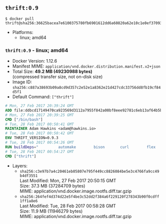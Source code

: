 ## `thrift:0.9`

```console
$ docker pull thrift@sha256:36625bacea7e6100375780fb6901612dd6a60820a62e10c1e0ef37093b55b6ae
```

-	Platforms:
	-	linux; amd64

### `thrift:0.9` - linux; amd64

-	Docker Version: 1.12.6
-	Manifest MIME: `application/vnd.docker.distribution.manifest.v2+json`
-	Total Size: **49.2 MB (49230988 bytes)**  
	(compressed transfer size, not on-disk size)
-	Image ID: `sha256:c887a38693b09a8cd9d357c2e52e1a8362e21d427cdc33756dd8fb19cf84d5f1`
-	Default Command: `["thrift"]`

```dockerfile
# Mon, 27 Feb 2017 20:39:24 GMT
ADD file:ddbcd17149470ca923569d3112a7955f842a00bf8eee92781c6eb13af64b5b82 in / 
# Mon, 27 Feb 2017 20:39:25 GMT
CMD ["/bin/bash"]
# Tue, 28 Feb 2017 00:50:41 GMT
MAINTAINER Adam Hawkins <adam@hawkins.io>
# Tue, 28 Feb 2017 00:50:42 GMT
ENV THRIFT_VERSION=0.9.3
# Tue, 28 Feb 2017 00:54:26 GMT
RUN buildDeps=" 		automake 		bison 		curl 		flex 		g++ 		libboost-dev 		libboost-filesystem-dev 		libboost-program-options-dev 		libboost-system-dev 		libboost-test-dev 		libevent-dev 		libssl-dev 		libtool 		make 		pkg-config 	"; 	apt-get update && apt-get install -y --no-install-recommends $buildDeps && rm -rf /var/lib/apt/lists/* 	&& curl -sSL "http://apache.mirrors.spacedump.net/thrift/$THRIFT_VERSION/thrift-$THRIFT_VERSION.tar.gz" -o thrift.tar.gz 	&& mkdir -p /usr/src/thrift 	&& tar zxf thrift.tar.gz -C /usr/src/thrift --strip-components=1 	&& rm thrift.tar.gz 	&& cd /usr/src/thrift 	&& ./configure  --without-python --without-cpp 	&& make 	&& make install 	&& cd / 	&& rm -rf /usr/src/thrift 	&& curl -k -sSL "https://storage.googleapis.com/golang/go1.4.linux-amd64.tar.gz" -o go.tar.gz 	&& tar xzf go.tar.gz 	&& rm go.tar.gz 	&& cp go/bin/gofmt /usr/bin/gofmt 	&& rm -rf go 	&& apt-get purge -y --auto-remove $buildDeps
# Tue, 28 Feb 2017 00:54:27 GMT
CMD ["thrift"]
```

-	Layers:
	-	`sha256:c3e97b7a4c20461eb05807e795f449cc8826084be5e3c4766fa9cc49b4df3551`  
		Last Modified: Mon, 27 Feb 2017 20:50:15 GMT  
		Size: 37.3 MB (37284709 bytes)  
		MIME: application/vnd.docker.image.rootfs.diff.tar.gzip
	-	`sha256:264fef4d374d22e5f4be3c52dd2f384a6f229120f278343b90f0cdff1ff1a8e6`  
		Last Modified: Tue, 28 Feb 2017 00:58:28 GMT  
		Size: 11.9 MB (11946279 bytes)  
		MIME: application/vnd.docker.image.rootfs.diff.tar.gzip
